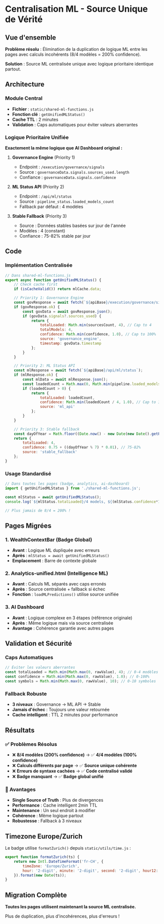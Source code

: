 # Centralisation ML - Source Unique de Vérité

## Vue d'ensemble

**Problème résolu** : Élimination de la duplication de logique ML entre les pages avec calculs incohérents (8/4 modèles = 200% confidence).

**Solution** : Source ML centralisée unique avec logique prioritaire identique partout.

## Architecture

### Module Central
- **Fichier** : `static/shared-ml-functions.js`
- **Fonction clé** : `getUnifiedMLStatus()`
- **Cache TTL** : 2 minutes
- **Validation** : Caps automatiques pour éviter valeurs aberrantes

### Logique Prioritaire Unifiée

**Exactement la même logique que AI Dashboard original :**

1. **Governance Engine** (Priority 1)
   - Endpoint : `/execution/governance/signals`
   - Source : `governanceData.signals.sources_used.length`
   - Confiance : `governanceData.signals.confidence`

2. **ML Status API** (Priority 2)
   - Endpoint : `/api/ml/status`
   - Source : `pipeline_status.loaded_models_count`
   - Fallback par défaut : 4 modèles

3. **Stable Fallback** (Priority 3)
   - Source : Données stables basées sur jour de l'année
   - Modèles : 4 (constant)
   - Confiance : 75-82% stable par jour

## Code

### Implémentation Centralisée

```javascript
// Dans shared-ml-functions.js
export async function getUnifiedMLStatus() {
    // Check cache first
    if (isCacheValid()) return mlCache.data;

    // Priority 1: Governance Engine
    const govResponse = await fetch(`${apiBase}/execution/governance/signals`);
    if (govResponse.ok) {
        const govData = await govResponse.json();
        if (govData.signals?.sources_used) {
            return {
                totalLoaded: Math.min(sourcesCount, 4), // Cap to 4
                totalModels: 4,
                confidence: Math.min(confidence, 1.0), // Cap to 100%
                source: 'governance_engine',
                timestamp: govData.timestamp
            };
        }
    }

    // Priority 2: ML Status API
    const mlResponse = await fetch(`${apiBase}/api/ml/status`);
    if (mlResponse.ok) {
        const mlData = await mlResponse.json();
        const loadedCount = Math.max(0, Math.min(pipeline.loaded_models_count || 0, 4));
        if (loadedCount > 0) {
            return {
                totalLoaded: loadedCount,
                confidence: Math.min(loadedCount / 4, 1.0), // Cap to 100%
                source: 'ml_api'
            };
        }
    }

    // Priority 3: Stable fallback
    const dayOfYear = Math.floor((Date.now() - new Date(new Date().getFullYear(), 0, 0)) / (1000 * 60 * 60 * 24));
    return {
        totalLoaded: 4,
        confidence: 0.75 + ((dayOfYear % 7) * 0.01), // 75-82%
        source: 'stable_fallback'
    };
}
```

### Usage Standardisé

```javascript
// Dans toutes les pages (badge, analytics, ai-dashboard)
import { getUnifiedMLStatus } from './shared-ml-functions.js';

const mlStatus = await getUnifiedMLStatus();
console.log(`${mlStatus.totalLoaded}/4 models, ${(mlStatus.confidence*100).toFixed(1)}% confidence`);

// Plus jamais de 8/4 = 200% !
```

## Pages Migrées

### 1. WealthContextBar (Badge Global)
- **Avant** : Logique ML dupliquée avec erreurs
- **Après** : `mlStatus = await getUnifiedMLStatus()`
- **Emplacement** : Barre de contexte globale

### 2. Analytics-unified.html (Intelligence ML)
- **Avant** : Calculs ML séparés avec caps erronés
- **Après** : Source centralisée + fallback si échec
- **Fonction** : `loadMLPredictions()` utilise source unifiée

### 3. AI Dashboard
- **Avant** : Logique complexe en 3 étapes (référence originale)
- **Après** : Même logique mais via source centralisée
- **Avantage** : Cohérence garantie avec autres pages

## Validation et Sécurité

### Caps Automatiques
```javascript
// Éviter les valeurs aberrantes
const totalLoaded = Math.min(Math.max(0, rawValue), 4); // 0-4 modèles
const confidence = Math.min(Math.max(0, rawValue), 1.0); // 0-100%
const symbols = Math.min(Math.max(0, rawValue), 10); // 0-10 symboles
```

### Fallback Robuste
- **3 niveaux** : Governance → ML API → Stable
- **Jamais d'échec** : Toujours une valeur retournée
- **Cache intelligent** : TTL 2 minutes pour performance

## Résultats

### ✅ Problèmes Résolus
- ❌ **8/4 modèles (200% confidence)** → ✅ **4/4 modèles (100% confidence)**
- ❌ **Calculs différents par page** → ✅ **Source unique cohérente**
- ❌ **Erreurs de syntaxe cachées** → ✅ **Code centralisé validé**
- ❌ **Badge manquant** → ✅ **Badge global unifié**

### 🎯 Avantages
- **Single Source of Truth** : Plus de divergences
- **Performance** : Cache intelligent 2min TTL
- **Maintenance** : Un seul endroit à modifier
- **Cohérence** : Même logique partout
- **Robustesse** : Fallback à 3 niveaux

## Timezone Europe/Zurich

Le badge utilise `formatZurich()` depuis `static/utils/time.js` :

```javascript
export function formatZurich(ts) {
    return new Intl.DateTimeFormat('fr-CH', {
        timeZone: 'Europe/Zurich',
        hour: '2-digit', minute: '2-digit', second: '2-digit', hour12: false
    }).format(new Date(ts));
}
```

## Migration Complète

**Toutes les pages utilisent maintenant la source ML centralisée.**

Plus de duplication, plus d'incohérences, plus d'erreurs !